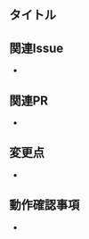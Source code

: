 ## タイトル

<!-- タイトルを記述してください -->


## 関連Issue

<!-- 関連するIssue番号やチケット番号を記述してください (例: Fixes #123, Relates to #456) -->

-

## 関連PR

<!-- 関連するPRを記述してください (例: Depends on #123, Blocks #456) -->

-

## 変更点

-

## 動作確認事項

<!-- 実施した動作確認の内容を箇条書きで記載してください -->

-
